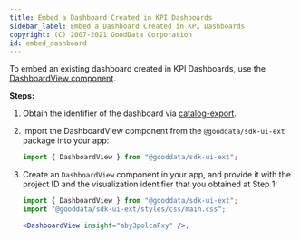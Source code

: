 ```yaml
---
title: Embed a Dashboard Created in KPI Dashboards
sidebar_label: Embed a Dashboard Created in KPI Dashboards
copyright: (C) 2007-2021 GoodData Corporation
id: embed_dashboard
---
```


To embed an existing dashboard created in KPI Dashboards, use the [DashboardView component](10_vis__insight_view.md).

**Steps:**

1. Obtain the identifier of the dashboard via [catalog-export](02_start__catalog_export.md).

2. Import the DashboardView component from the `@gooddata/sdk-ui-ext` package into your app:

    ```javascript
    import { DashboardView } from "@gooddata/sdk-ui-ext";
    ```

3. Create an `DashboardView` component in your app, and provide it with the project ID and the visualization identifier that you obtained at Step 1:

    ```jsx
    import { DashboardView } from "@gooddata/sdk-ui-ext";
    import "@gooddata/sdk-ui-ext/styles/css/main.css";

    <DashboardView insight="aby3polcaFxy" />;
    ```
